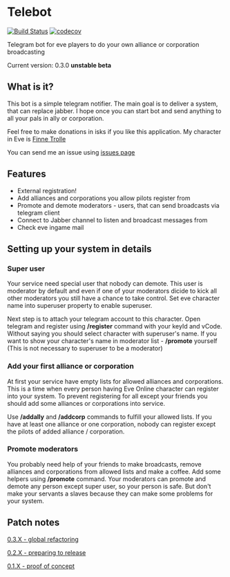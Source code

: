# Telebot

[![Build Status](https://travis-ci.org/finnetrolle/telebot.svg?branch=master)](https://travis-ci.org/finnetrolle/telebot)
[![codecov](https://codecov.io/gh/finnetrolle/telebot/branch/master/graph/badge.svg)](https://codecov.io/gh/finnetrolle/telebot)

Telegram bot for eve players to do your own alliance or corporation broadcasting 
 
Current version: 0.3.0 **unstable beta**

## What is it?

This bot is a simple telegram notifier. The main goal is to deliver a system, that can replace jabber.
I hope once you can start bot and send anything to all your pals in ally or corporation.
 
Feel free to make donations in isks if you like this application. My character in Eve is 
[Finne Trolle](http://evewho.com/pilot/Finne+Trolle)

You can send me an issue using [issues page](https://github.com/finnetrolle/telebot/issues)

## Features
* External registration!
* Add alliances and corporations you allow pilots register from
* Promote and demote moderators - users, that can send broadcasts via telegram client
* Connect to Jabber channel to listen and broadcast messages from
* Check eve ingame mail

## Setting up your system in details

### Super user
Your service need special user that nobody can demote. This user is moderator by default and even if one of your 
moderators dicide to kick all other moderators you still have a chance to take control. 
Set eve character name into superuser property to enable superuser. 

Next step is to attach your telegram account to this character. Open telegram and register using **/register** 
command with your keyId and vCode. Without saying you should select character with superuser's name. If you want to
show your character's name in moderator list - **/promote** yourself (This is not necessary to superuser to be a moderator)

### Add your first alliance or corporation
At first your service have empty lists for allowed alliances and corporations. This is a time when every person having
Eve Online character can register into your system. To prevent registering for all except your friends you should add
some alliances or corporations into service. 

Use **/addally** and **/addcorp** commands to fulfill your allowed lists. If you have at least one alliance or 
one corporation, nobody can register except the pilots of added alliance / corporation.

### Promote moderators
You probably need help of your friends to make broadcasts, remove alliances and corporations from allowed lists and 
make a coffee. Add some helpers using **/promote** command. Your moderators can promote and demote any person except 
super user, so your person is safe. But don't make your servants a slaves because they can make some problems 
for your system.

## Patch notes

[0.3.X - global refactoring](https://github.com/finnetrolle/telebot/blob/master/docs/patchnotes/0.3.X.MD)

[0.2.X - preparing to release](https://github.com/finnetrolle/telebot/blob/master/docs/patchnotes/0.2.X.MD)

[0.1.X - proof of concept](https://github.com/finnetrolle/telebot/blob/master/docs/patchnotes/0.1.X.MD)



